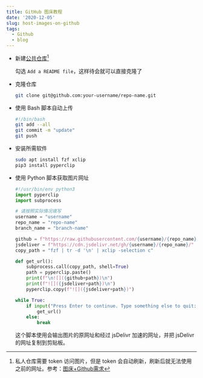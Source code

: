 ```yaml
---
title: GitHub 图床教程
date: '2020-12-05'
slug: host-images-on-github
tags:
  - Github
  - blog
---
```


<!--more-->

- 新建[公共仓库](https://github.com/new)[^why public]

    勾选 `Add a README file`，这样待会就可以直接克隆了

- 克隆仓库

    ```bash
    git clone git@github.com:your-username/repo-name.git
    ```

- 使用 Bash 脚本自动上传

    ```bash
    #!/bin/bash
    git add --all
    git commit -m "update"
    git push
    ```

- 安装所需软件

    ```bash
    sudo apt install fzf xclip
    pip3 install pyperclip
    ```

- 使用 Python 脚本获取图片网址

    ```python
    #!/usr/bin/env python3
    import pyperclip
    import subprocess
    
    # 请按照实际情况填写
    username = "username"
    repo_name = "repo-name"
    branch_name = "branch-name"
    
    github = f"https://raw.githubusercontent.com/{username}/{repo_name}/{branch_name}/"
    jsdeliver = f"https://cdn.jsdelivr.net/gh/{username}/{repo_name}/"
    copy_path = "fzf | tr -d '\n' | xclip -selection c"
    
    def get_url():
        subprocess.call(copy_path, shell=True)
        path = pyperclip.paste()
        print(f"\n![]({github+path})\n")
        print(f"![]({jsdeliver+path})\n")
        pyperclip.copy(f"![]({jsdeliver+path})")
    
    while True:
        if input("Press Enter to continue. Type something else to quit: ") == "":
            get_url()
        else:
            break
    ```

    这个脚本使用会输出图片的原网址和经过 jsDelivr 加速的网址，并把 jsDelivr 的网址复制到剪贴板。

[^why public]: 私人仓库需要 token 访问图片，但是 token 会自动刷新，刷新后就无法使用之前的网址。参考：[图床+Github需求](https://github.com/Molunerfinn/PicGo/issues/361)
